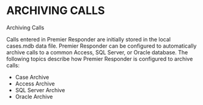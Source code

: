 # ARCHIVING CALLS

Archiving Calls

Calls entered in Premier Responder are initially stored in the local cases.mdb data file.  Premier Responder can be configured to automatically archive calls to a common Access, SQL Server, or Oracle database.  The following topics describe how Premier Responder is configured to archive calls:

* Case Archive
* Access Archive
* SQL Server Archive
* Oracle Archive
